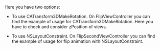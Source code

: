 Here you have two options:

 - To use CATransform3DMakeRotation.
   On FlipViewController you can find the example of usage for CATransform3DMakeRotation. Here you have to check and consider zPosition of views.

 - To use NSLayoutConstraint.
   On FlipSecondViewController you can find the example of usage for flip animation with NSLayoutConstraint.
